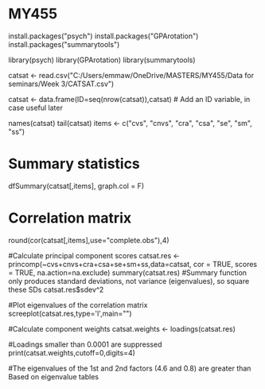# MY455

install.packages("psych")
install.packages("GPArotation")
install.packages("summarytools")

library(psych)
library(GPArotation)
library(summarytools)

catsat <- read.csv("C:/Users/emmaw/OneDrive/MASTERS/MY455/Data for seminars/Week 3/CATSAT.csv")

catsat <- data.frame(ID=seq(nrow(catsat)),catsat) # Add an ID variable, in case useful later

names(catsat)
tail(catsat)
items <- c("cvs", "cnvs", "cra", "csa", "se", "sm", "ss")

# Summary statistics
dfSummary(catsat[,items], graph.col = F)
# Correlation matrix
round(cor(catsat[,items],use="complete.obs"),4)

#Calculate principal component scores
catsat.res <- princomp(~cvs+cnvs+cra+csa+se+sm+ss,data=catsat, cor = TRUE, scores = TRUE, na.action=na.exclude)
summary(catsat.res)
#Summary function only produces standard deviations, not variance (eigenvalues), so square these SDs
catsat.res$sdev^2

#Plot eigenvalues of the correlation matrix
screeplot(catsat.res,type='l',main="")

#Calculate component weights
catsat.weights <- loadings(catsat.res)

#Loadings smaller than 0.0001 are suppressed
print(catsat.weights,cutoff=0,digits=4)

#The eigenvalues of the 1st and 2nd factors (4.6 and 0.8) are greater than Based on eigenvalue tables